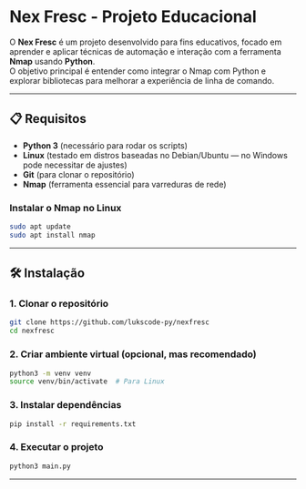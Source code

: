 # Nex Fresc - Projeto Educacional

O **Nex Fresc** é um projeto desenvolvido para fins educativos, focado em aprender e aplicar técnicas de automação e interação com a ferramenta **Nmap** usando **Python**.  
O objetivo principal é entender como integrar o Nmap com Python e explorar bibliotecas para melhorar a experiência de linha de comando.

---

## 📋 Requisitos

- **Python 3** (necessário para rodar os scripts)  
- **Linux** (testado em distros baseadas no Debian/Ubuntu — no Windows pode necessitar de ajustes)  
- **Git** (para clonar o repositório)  
- **Nmap** (ferramenta essencial para varreduras de rede)  

### Instalar o Nmap no Linux

```bash
sudo apt update
sudo apt install nmap
```

---

## 🛠️ Instalação

### 1. Clonar o repositório

```bash
git clone https://github.com/lukscode-py/nexfresc
cd nexfresc
```

### 2. Criar ambiente virtual (opcional, mas recomendado)

```bash
python3 -m venv venv
source venv/bin/activate  # Para Linux
```

### 3. Instalar dependências

```bash
pip install -r requirements.txt
```

### 4. Executar o projeto

```bash
python3 main.py
```

---

